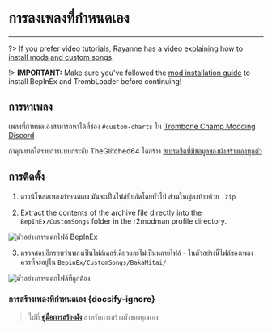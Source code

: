 # การลงเพลงที่กำหนดเอง
---
?> If you prefer video tutorials, Rayanne has [a video explaining how to install mods and custom songs](https://youtu.be/6msFI8Sz1UQ).

!> **IMPORTANT:** Make sure you've followed the [mod installation guide](installing-r2modman) to install BepInEx and TrombLoader before continuing!

## การหาเพลง

เพลงที่กำหนดเองสามารถหาได้ที่ช่อง `#custom-charts` ใน [Trombone Champ Modding Discord](https://discord.gg/KVzKRsbetJ)

ถ้าคุณยากได้รายการแบบกระชับ TheGlitched64 ได้สร้าง [สเปรดชีตที่มีข้อมูลของผังสร้างเองทุกตัว](https://docs.google.com/spreadsheets/d/1xpoUnHdSJFqOQEK_637-HCECYtJsgK91oY4dRuDMtik/edit?usp=sharing)

## การติดตั้ง

1. ดาวน์โหลดเพลงกำหนดเอง มันจะเป็นไฟล์บีบอัดโดยทั่วไป ส่วนใหญ่ลงท้ายด้วย `.zip`

2. Extract the contents of the archive file directly into the `BepInEx/CustomSongs` folder in the r2modman profile directory.

![ตัวอย่างการแตกไฟล์ BepInEx](../docs/files/customsongextract.png)

3. ตรวจสอบอีกรอบว่าเพลงเป็นโฟล์เดอร์เดียวและไม่เป็นหลายไฟล์ - ในตัวอย่างนี้ไฟล์ของเพลงควรที่จะอยู่ใน `BepinEx/CustomSongs/BakaMitai/`

![ตัวอย่างการแตกไฟล์ที่ถูกต้อง](../docs/files/customsongcorrect.png)

### การสร้างเพลงที่กำหนดเอง {docsify-ignore}

> ไปที่ [**คู่มือการสร้างผัง**](creating-charts) สำหรับการสร้างผังของคุณเอง